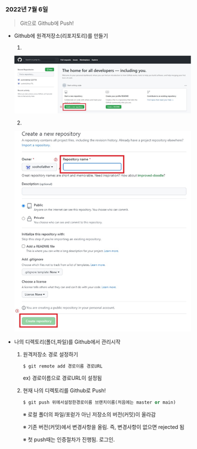 ### 2022년 7월 6일

> Git으로 Github에 Push!



- Github에 원격저장소(리포지토리)를 만들기

  

  1.

  ![](./1.jpg)

  2.
  
  ![](./2.jpg)



- 나의 디렉토리(폴더,파일)를 Github에서 관리시작

  1. 원격저장소 경로 설정하기

     ```python
     $ git remote add 경로이름 경로URL
     ```

     ex) 경로이름으로 경로URL이 설정됨

  2. 현재 나의 디렉토리를 Github로 Push!

     ```python
     $ git push 위에서설정한경로이름 브랜치이름(처음에는 master or main) 
     ```

     ※ 로컬 폴더의 파일/포럳가 아닌 저장소의 버전(커밋)이 올라감

     ※ 기존 버전(커밋)에서 변경사항을 올림. 즉, 변경사항이 없으면 rejected 됨

     ※ 첫 push때는 인증절차가 진행됨. 로그인.

